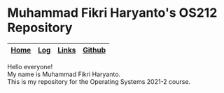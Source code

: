 ---
---
# Muhammad Fikri Haryanto's OS212 Repository

|[Home](.) | [Log](TXT/mylog.txt) | [Links](/LINKS/) | [Github](https://github.com/mfikriharyanto/os212/)|
|:-:|:-:|:-:|:-:|

Hello everyone!\
My name is Muhammad Fikri Haryanto.\
This is my repository for the Operating Systems 2021-2 course.
